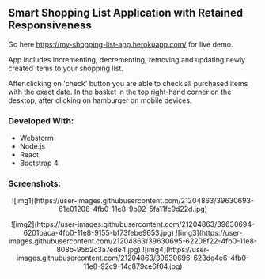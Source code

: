 
## Smart Shopping List Application with Retained Responsiveness 

Go here https://my-shopping-list-app.herokuapp.com/ for live demo.

App includes incrementing, decrementing, removing and updating newly created items to your shopping list.

After clicking on 'check' button you are able to check all purchased items with the exact date.
In the basket in the top right-hand corner on the desktop, after clicking on hamburger on mobile devices.

### Developed With:

- Webstorm
- Node.js
- React
- Bootstrap 4

### Screenshots:

<div style="text-align:center">
  
<p>![img1](https://user-images.githubusercontent.com/21204863/39630693-61e01208-4fb0-11e8-9b92-5fa11fc9d22d.jpg)</p>
![img2](https://user-images.githubusercontent.com/21204863/39630694-6201baca-4fb0-11e8-9155-bf73febe9653.jpg)
![img3](https://user-images.githubusercontent.com/21204863/39630695-62208f22-4fb0-11e8-808b-95b2c3a7ede4.jpg)
![img4](https://user-images.githubusercontent.com/21204863/39630696-623de4e6-4fb0-11e8-92c9-14c879ce6f04.jpg)

</div>




